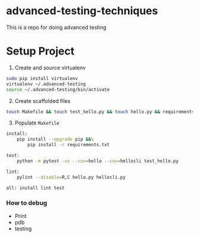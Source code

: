 # advanced-testing-techniques
This is a repo for doing advanced testing

# Setup Project

1. Create and source virtualenv

```bash
sudo pip install virtualenv
virtualenv ~/.advanced-testing
source ~/.advanced-testing/bin/activate
```

2. Create scaffolded files

```bash
touch Makefile && touch test_hello.py && touch hello.py && requirements.txt
```

3. Populate `Makefile`

```bash
install:
    pip install --upgrade pip &&\
        pip install -r requirements.txt

test: 
    python -m pytest -vv --cov=hello --cov=hellocli test_hello.py

lint: 
    pylint --disable=R,C hello.py hellocli.py

all: install lint test
```

### How to debug
* Print
* pdb
* testing



